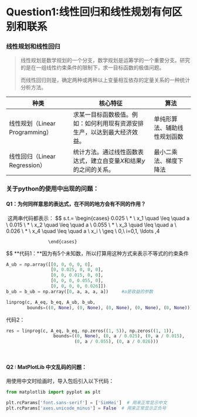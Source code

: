 

# Question1:线性回归和线性规划有何区别和联系

###  线性规划和线性回归

> 线性规划是数学规划的一个分支，数学规划是运筹学的一个重要分支。研究的是在一组线性约束条件的限制下，求一目标函数的极值问题。
>
> 而线性回归则是，确定两种或两种以上变量相互依存的定量关系的一种统计分析方法。

|种类|核心特征|算法|
|---- |-----|-----|
|线性规划（Linear Programming）|求某一目标函数极值。例如：如何利用现有资源安排生产，以达到最大经济效益。|单纯形算法、辅助线性规划函数|
| 线性回归（Linear Regression）  | 统计方法。通过线性函数表达式，建立自变量$X$和结果$y$的之间的关系。 | 最小二乘法、梯度下降法       |

### 关于python的使用中出现的问题：

#### Q1：为何同样意思的表达式，在不同的地方会有不同的作用？

​	这两串代码都表示：
$$
s.t.= \begin{cases} 0.025 \ * \ x_1 \quad \leq \quad a \\
					0.015 \ * \ x_2 \quad \leq \quad a \\
					0.055 \ * \ x_3 \quad \leq \quad a \\
					0.026 \ * \ x_4 \quad \leq \quad a \\
					x_i \  \geq \ 0,\ i=0,1, \ldots ,4
					
					\end{cases}
$$
**代码1：**因为有5个未知数，所以打算用这种方式来表示不等式的约束条件

```python
A_ub = np.array([[0, 0, 0, 0, 0],
                 [0, 0.025, 0, 0, 0],
                 [0, 0, 0.015, 0, 0],
                 [0, 0, 0, 0.055, 0],
                 [0, 0, 0, 0, 0.026]])
b_ub = b_ub = np.array([0, a, a, a, a])		#a是收益的参数

linprog(c, A_eq, b_eq, A_ub, b_ub, 
        bounds=((0, None), (0, None), (0, None), (0, None), (0, None)))
```

代码2：

```python
res = linprog(c, A_eq, b_eq, np.zeros((1, 5)), np.zeros((1, 1)),
                  bounds=((0, None), (0, a / 0.025), (0, a / 0.015), 
                          (0, a / 0.055), (0, a / 0.026)))

```

​	

#### Q2 : MatPlotLib 中文乱码的问题：



用使用中文时绘画时，导入包后引入以下代码：

```python
from matplotlib import pyplot as plt

plt.rcParams['font.sans-serif'] = ['SimHei']  # 用来正常显示中文
plt.rcParams['axes.unicode_minus'] = False  # 用来正常显示正负号
```

